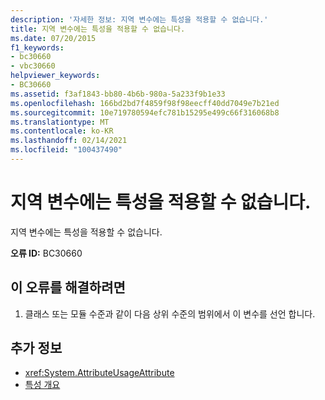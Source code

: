 ```yaml
---
description: '자세한 정보: 지역 변수에는 특성을 적용할 수 없습니다.'
title: 지역 변수에는 특성을 적용할 수 없습니다.
ms.date: 07/20/2015
f1_keywords:
- bc30660
- vbc30660
helpviewer_keywords:
- BC30660
ms.assetid: f3af1843-bb80-4b6b-980a-5a233f9b1e33
ms.openlocfilehash: 166bd2bd7f4859f98f98eecff40dd7049e7b21ed
ms.sourcegitcommit: 10e719780594efc781b15295e499c66f316068b8
ms.translationtype: MT
ms.contentlocale: ko-KR
ms.lasthandoff: 02/14/2021
ms.locfileid: "100437490"
---
```

# <a name="attributes-cannot-be-applied-to-local-variables"></a>지역 변수에는 특성을 적용할 수 없습니다.

지역 변수에는 특성을 적용할 수 없습니다.  
  
 **오류 ID:** BC30660  
  
## <a name="to-correct-this-error"></a>이 오류를 해결하려면  
  
1. 클래스 또는 모듈 수준과 같이 다음 상위 수준의 범위에서 이 변수를 선언 합니다.  
  
## <a name="see-also"></a>추가 정보

- <xref:System.AttributeUsageAttribute>
- [특성 개요](../programming-guide/concepts/attributes/index.md)
